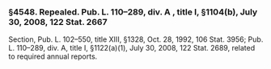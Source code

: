 ### §4548. Repealed. Pub. L. 110–289, div. A , title I, §1104(b), July 30, 2008, 122 Stat. 2667 ###

Section, Pub. L. 102–550, title XIII, §1328, Oct. 28, 1992, 106 Stat. 3956; Pub. L. 110–289, div. A, title I, §1122(a)(1), July 30, 2008, 122 Stat. 2689, related to required annual reports.